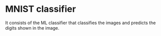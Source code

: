 # MNIST classifier

It consists of the ML classifier that classifies the images and predicts the digits shown in the image.
